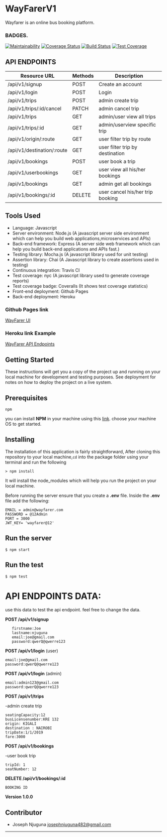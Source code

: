# WayFarerV1
Wayfarer is an online bus booking platform.

### BADGES.
[![Maintainability](https://api.codeclimate.com/v1/badges/9f4deb472db93aea9bc4/maintainability)](https://codeclimate.com/github/JosephNjuguna/WayFarerV1/maintainability)
[![Coverage Status](https://coveralls.io/repos/github/JosephNjuguna/WayFarerV1/badge.svg?branch=dev)](https://coveralls.io/github/JosephNjuguna/WayFarerV1?branch=dev)
[![Build Status](https://travis-ci.org/JosephNjuguna/WayFarerV1.svg?branch=dev)](https://travis-ci.org/JosephNjuguna/WayFarerV1)
[![Test Coverage](https://api.codeclimate.com/v1/badges/9f4deb472db93aea9bc4/test_coverage)](https://codeclimate.com/github/JosephNjuguna/WayFarerV1/test_coverage)


## API ENDPOINTS

| Resource URL                     | Methods | Description                 |
| -------------------------------- | ------- | --------------------------- |
| /api/v1/signup                   | POST    | Create an account           |
| /api/v1/login                    | POST    | Login                       |
| /api/v1/trips                    | POST    | admin create trip           |
| /api/v1/trips/:id/cancel         | PATCH   | admin cancel trip           |
| /api/v1/trips                    | GET     | admin/user view all trips   |
| /api/v1/trips/:id                | GET     | admin/userview specific trip|
| /api/v1/origin/:route            | GET     | user filter trip by route   |
| /api/v1/destination/:route       | GET     | user filter trip by destination|
| /api/v1/bookings                 | POST    | user book a trip            |
| /api/v1/userbookings             | GET    | user view all his/her bookings|
| /api/v1/bookings                 | GET     | admin get all bookings      |
| /api/v1/bookings/:id             | DELETE  | user cancel his/her trip booking|

## Tools Used

- Language: Javascript
- Server environment: Node.js (A javascript server side environment which can help you build web applications,microservices and APIs)
- Back-end framework: Express (A server side web framework which can help you build back-end applications and APIs fast.)
- Testing library: Mocha.js (A javascript library used for unit testing)
- Assertion library: Chai (A Javascript library to create assertions used in testing)
- Continuous integration: Travis CI
- Test coverage: nyc (A javascript library used to generate coverage reports)
- Test coverage badge: Coveralls (It shows test coverage statistics)
- Front-end deployment: Github Pages
- Back-end deployment: Heroku

### Github Pages link

[WayFarer UI](https://josephnjuguna.github.io/Wayfarer/UI/index.html)

### Heroku link Example

[WayFarer API Endpoints](https://v1wayfarer.herokuapp.com/api-docs)

## Getting Started

These instructions will get you a copy of the project up and running on your local machine for development and testing purposes. See deployment for notes on how to deploy the project on a live system.

## Prerequisites
```
npm
```
you can install **NPM**  in your machine using this [link](https://nodejs.org/en/download/). choose your machine OS to get started.
## Installing

The installation of this application is fairly straightforward, After cloning this repository to your local machine,`cd` into the package folder using your terminal and run the following

```
> npm install
```

It will install the node_modules which will help you run the project on your local machine.

Before running the server ensure that you create a  **.env** file.
Inside the **.env** file  add the following:
```
EMAIL = admin@wayfarer.com
PASSWORD = @12Admin
PORT = 3000
JWT_KEY= 'wayfarer@12'
```

## Run the server

```
$ npm start
```

## Run the test

```
$ npm test
```
# API ENDPOINTS DATA:
 use this data to test the api endpoint. feel free to change the data.
 
 **POST /api/v1/signup**
 ```
    firstname:Joe
    lastname:njuguna
    email:joe@gmail.com
    password:qwerQ@qwerre123
```

**POST /api/v1/login** (user)
```
email:joe@gmail.com
password:qwerQ@qwerre123
```

**POST /api/v1/login** (admin)
```
email:admin123@gmail.com
password:qwerQ@qwerre123
```
**POST /api/v1/trips**

-admin create trip
```
seatingCapacity:12
busLicensenumber:KRE 132
origin: KIGALI
destination : NAIROBI
tripDate:1/1/2019
fare:3000
```

**POST /api/v1/bookings**

-user book trip
```
tripId: 1
seatNumber: 12
```
**DELETE /api/v1/bookings/:id**
```
BOOKING ID
```

**Version 1.0.0**

## Contributor

- Joseph Njuguna <josephnjuguna482@gmail.com>

---